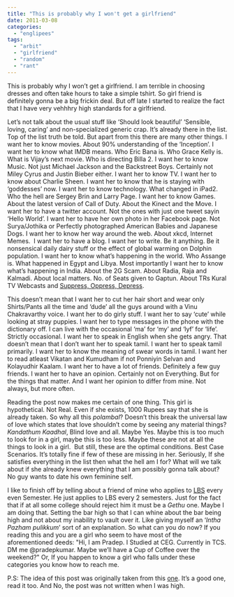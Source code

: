 ```yaml
---
title: "This is probably why I won't get a girlfriend"
date: 2011-03-08
categories: 
  - "englipees"
tags: 
  - "arbit"
  - "girlfriend"
  - "random"
  - "rant"
---
```


This is probably why I won’t get a girlfriend. I am terrible in choosing dresses and often take hours to take a simple tshirt. So girl friend is definitely gonna be a big frickin deal. But off late I started to realize the fact that I have very vehhhry high standards for a girlfriend.

Let’s not talk about the usual stuff like ‘Should look beautiful’ ‘Sensible, loving, caring’ and non-specialized generic crap. It’s already there in the list. Top of the list truth be told. But apart from this there are many other things. I want her to know movies. About 90% understanding of the ‘Inception’. I want her to know what IMDB means. Who Eric Bana is. Who Grace Kelly is. What is Vijay’s next movie. Who is directing Billa 2. I want her to know Music. Not just Michael Jackson and the Backstreet Boys. Certainly not Miley Cyrus and Justin Bieber either. I want her to know TV. I want her to know about Charlie Sheen. I want her to know that he is staying with ‘goddesses’ now. I want her to know technology. What changed in iPad2. Who the hell are Sergey Brin and Larry Page. I want her to know Games. About the latest version of Call of Duty. About the Kinect and the Move. I want her to have a twitter account. Not the ones with just one tweet sayin ‘Hello World’. I want her to have her own photo in her Facebook page. Not Surya/Jothika or Perfectly photographed American Babies and Japanese Dogs. I want her to know her way around the web. About xkcd, Internet Memes.  I want her to have a blog. I want her to write. Be it anything. Be it nonsensical daily dairy stuff or the effect of global warming on Dolphin population. I want her to know what’s happening in the world. Who Assange is. What happened in Egypt and Libya. Most importantly I want her to know what’s happening in India. About the 2G Scam. About Radia, Raja and Kalmadi. About local matters. No. of Seats given to Gaptun. About TRs Kural TV Webcasts and [Suppress, Oppress, Depress](http://soundcloud.com/parodesynoise/retribution-to-attribution).

This doesn’t mean that I want her to cut her hair short and wear only Shirts/Pants all the time and ‘dude’ all the guys around with a Vinu Chakravarthy voice. I want her to do girly stuff. I want her to say ‘cute’ while looking at stray puppies. I want her to type messages in the phone with the dictionary off. I can live with the occasional ‘ma’ for ‘my’ and ‘lyf’ for ‘life’. Strictly occasional. I want her to speak in English when she gets angry. That doesn’t mean that I don’t want her to speak tamil. I want her to speak tamil primarily. I want her to know the meaning of swear words in tamil. I want her to read atleast Vikatan and Kumudham if not Ponniyin Selvan and Kolayudhir Kaalam. I want her to have a lot of friends. Definitely a few guy friends. I want her to have an opinion. Certainly not on Everything. But for the things that matter. And I want her opinion to differ from mine. Not always, but more often.

Reading the post now makes me certain of one thing. This girl is hypothetical. Not Real. Even if she exists, 1000 Rupees say that she is already taken. So why all this _polambal_? Doesn’t this break the universal law of love which states that love shouldn’t come by seeing any material things? _Kandathum Kaadhal_, Blind love and all. Maybe Yes. Maybe this is too much to look for in a girl, maybe this is too less. Maybe these are not at all the things to look in a girl.  But still, these are the optimal conditions. Best Case Scenarios. It’s totally fine if few of these are missing in her. Seriously, If she satisfies everything in the list then what the hell am I for? What will we talk about if she already knew everything that I am possibly gonna talk about? No guy wants to date his own feminine self.

I like to finish off by telling about a friend of mine who applies to [LBS](http://www.london.edu/) every even Semester. He just applies to LBS every 2 semesters. Just for the fact that if at all some college should reject him it must be a _Gethu_ one. Maybe I am doing that. Setting the bar high so that I can whine about the bar being high and not about my inability to vault over it. Like giving myself an ‘_Intha Pazham pulikkum_’ sort of an explanation. So what can you do now? If you reading this and you are a girl who seem to have most of the aforementioned deeds: "Hi, I am Pradep. I Studied at CEG. Currently in TCS. DM me @pradepkumar. Maybe we’ll have a Cup of Coffee over the weekend?" Or, If you happen to know a girl who falls under these categories you know how to reach me.

P.S: The idea of this post was originally taken from this [one](http://en.nothingisreal.com/wiki/Why_I_Will_Never_Have_a_Girlfriend). It’s a good one, read it too. And No, the post was not written when I was high.
